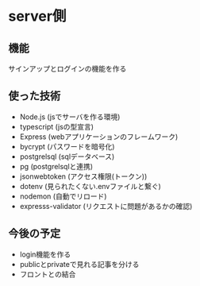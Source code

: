 # server側

## 機能
サインアップとログインの機能を作る

## 使った技術
- Node.js (jsでサーバを作る環境)
- typescript (jsの型宣言)
- Express (webアプリケーションのフレームワーク)
- bycrypt (パスワードを暗号化)
- postgrelsql (sqlデータベース)
- pg (postgrelsqlと連携)
- jsonwebtoken (アクセス権限(トークン))
- dotenv (見られたくない.envファイルと繋ぐ)
- nodemon (自動でリロード)
- expresss-validator (リクエストに問題があるかの確認)

## 今後の予定
- login機能を作る
- publicとprivateで見れる記事を分ける
- フロントとの結合
